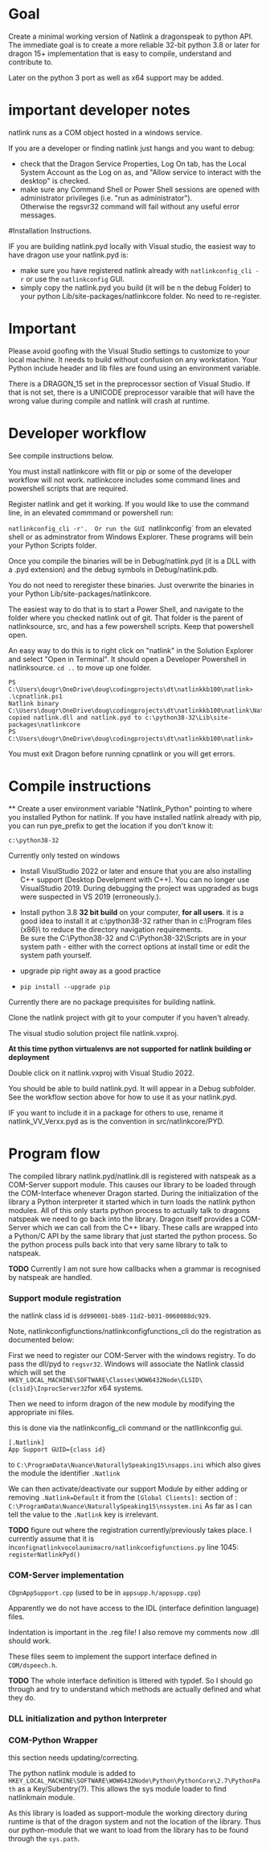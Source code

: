 # Goal

Create a minimal working version of Natlink a dragonspeak to python API. The immediate goal is to
create a more reliable 32-bit python 3.8 or later for dragon 15+ implementation that is easy to compile, understand and 
contribute to.

 

Later on the python 3 port as well as x64 support may be added. 
# important developer notes

natlink runs as  a COM object hosted in a windows service.

If you are a developer or finding natlink just hangs and you want to debug:
- check that the Dragon Service Properties, Log On tab,  has the Local System Account as the Log on as, 
and "Allow service to interact with the desktop" 
is checked.
- make sure any Command Shell or Power Shell sessions are opened with administrator privileges (i.e. "run as administrator").  
Otherwise the regsvr32 command will fail without any useful error messages.


#Installation Instructions.

IF you are building natlink.pyd locally with Visual studio, the easiest way to have dragon use your natlink.pyd is:
- make sure you have registered natlink already with `natlinkconfig_cli -r` or use the `natlinkconfig` GUI.
- simply copy the natlink.pyd you build (it will be n the debug Folder) to your python Lib/site-packages/natlinkcore folder.  No need to re-register.

# Important

Please avoid  goofing with the Visual Studio settings to customize to your local machine.  It needs to build
without confusion on any workstation. Your Python include header and lib files are found using an environment variable.

There is a DRAGON_15 set in the preprocessor section of Visual Studio.  If that is not set, there is a UNICODE
preprocessor varaible that will have the wrong value during compile and natlink will crash at runtime.

# Developer workflow

See compile instructions below.

You must install natlinkcore with flit or pip or some of the developer workflow will not work.  natlinkcore includes
some command lines and powershell scripts that are required.

Register natlink and get it working.  If you would like to use the command line, in an elevated commmand or powershell run:

`natlinkconfig_cli -r'.  Or run the GUI `natlinkconfig` from an elevated shell or as adminstrator from
Windows Explorer.   These programs will bein your Python   Scripts folder.


Once you compile the binaries will be in Debug/natlink.pyd (it is a DLL with a .pyd extension) and the debug symbols in Debug/natlink.pdb.

You do not need to reregister these binaries.  Just overwrite the binaries in your Python Lib/site-packages/natlinkcore.

The easiest way to do that is to start a Power Shell, and navigate to the folder where you checked natlink out of
git.  That folder is the parent of natlinksource, src, and has a few powershell scripts.  Keep that 
powershell open.  

An easy way to do this is to right click on "natlink" in the Solution Explorer and select "Open in Terminal".
It should open a Developer Powershell in natlinksource.  `cd ..` to move up one folder.

```
PS C:\Users\dougr\OneDrive\doug\codingprojects\dt\natlinkkb100\natlink> .\cpnatlink.ps1
Natlink binary C:\Users\dougr\OneDrive\doug\codingprojects\dt\natlinkkb100\natlink\NatlinkSource\Debug\natlink.pyd
copied natlink.dll and natlink.pyd to c:\python38-32\Lib\site-packages\natlinkcore
PS C:\Users\dougr\OneDrive\doug\codingprojects\dt\natlinkkb100\natlink>
```

You must exit Dragon before running cpnatlink or you will get  errors.

 


# Compile instructions

** Create a user environment variable "Natlink_Python" pointing to where you installed Python for natlink. If you have installed 
natlink already with pip, you can run pye_prefix to get the location if you don't know it:
```...\natlink> pye_prefix
c:\python38-32
```


Currently only tested on windows 
- Install VisulStudio 2022 or later and ensure that you are also installing C++ support (Desktop Develpment with C++).  You can 
no longer use VisualStudio 2019.  During debugging the project was upgraded as bugs were suspected in VS 2019 (erroneously.).  

- Install python 3.8 **32  bit build** on your computer, **for all users**.  it is a good idea to install it 
   at c:\python38-32 rather than in c:\Program files (x86)\ to reduce the directory navigation requirements.  
   Be sure the C:\Python38-32 and C:\Python38-32\Scripts
   are in your system path - either with the correct options at install time or edit the system path yourself.
 
 
- upgrade pip right away as  a good practice
- `pip install --upgrade pip`

Currently there are no package prequisites for building natlink.
 
 
Clone the natlink project with git to your computer if you haven't already.


 
The visual studio solution project file natlink.vxproj.  

  **At this time python virtualenvs are not supported for natlink building or deployment**
 

Double click on it natlink.vxproj with Visual Studio 2022.  

You should be able to build natlink.pyd.
It will appear in a   Debug subfolder.  See the workflow section above for how to 
use it as your natlink.pyd.

IF you want to include it in a package for others to use,  rename it natlink_VV_Verxx.pyd as is the 
convention in src/natlinkcore/PYD.  

 
# Program flow


The compiled library natlink.pyd/natlink.dll is registered with natspeak as a COM-Server support module.
 This causes our library to be loaded through the COM-Interface whenever Dragon started.
 During the initialization of the library a Python interpreter it started which in turn loads the natlink python modules.
 All of this only starts python process to actually talk to dragons natspeak we need to go back into the library. 
 Dragon itself provides a COM-Server which we can call from the C++ libary. 
 These calls are wrapped into a Python/C API by the same library that just started the python process. 
 So the python process pulls back into that very same library to talk to natspeak.
 
 **TODO** Currently I am not sure how callbacks when a grammar is recognised by natspeak are handled.
 
 ### Support module registration
 
 the natlink class id is  `dd990001-bb89-11d2-b031-0060088dc929`.  


Note, natlinkconfigfunctions/natlinkconfigfunctions_cli do the registration as documented below:

 First we need to register our COM-Server with the windows registry. To do pass the dll/pyd to `regsvr32`. 
 Windows will associate the Natlink classid    
 which will set the ``HKEY_LOCAL_MACHINE\SOFTWARE\Classes\WOW6432Node\CLSID\{clsid}\InprocServer32``for x64 systems.
 
 Then we need to inform dragon of the new module by modifying the appropriate ini files. 
 
 this is done via the natlinkconfig_cli command or the natllinkconfig gui.   
  ```
[.Natlink]
App Support GUID={class id}
```
 to `C:\ProgramData\Nuance\NaturallySpeaking15\nsapps.ini` which also gives the module the identifier `.Natlink`
 
 We can then activate/deactivate our support Module by either adding or removing `.Natlink=Default` it from the 
 `[Global Clients]:` section of :  `C:\ProgramData\Nuance\NaturallySpeaking15\nssystem.ini`
 As far as I can tell the value to the `.Natlink` key is irrelevant.
 
 **TODO** figure out where the registration currently/previously takes place. I currently assume that it is 
 in``confignatlinkvocolaunimacro/natlinkconfigfunctions.py`` line 1045: ``registerNatlinkPyd()``
 
 ### COM-Server implementation

``CDgnAppSupport.cpp``  (used to be in ``appsupp.h/appsupp.cpp``)

Apparently we do not have access to the IDL (interface definition language) files. 

Indentation is important in the .reg file! I also remove my comments now .dll should work.

These files seem to implement the support interface defined in ``COM/dspeech.h``.

**TODO** The whole interface definition is littered with typdef. So I should go through and try to understand which methods are actually defined and what they do.
 
 ### DLL initialization and python Interpreter 
 ### COM-Python Wrapper

this section needs updating/correcting.
  
 The python natlink module is added to ``HKEY_LOCAL_MACHINE\SOFTWARE\WOW6432Node\Python\PythonCore\2.7\PythonPath``
 as a Key/Subentry(?). This allows the sys module loader to find natlinkmain module.
 
 As this library is loaded as support-module the working directory during runtime is that of the dragon system and
 not the location of the library. Thus our python-module that we want to load from the library has to be
 found through the `sys.path`.